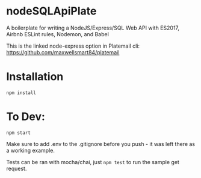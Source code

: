 # nodeSQLApiPlate
A boilerplate for writing a NodeJS/Express/SQL Web API with ES2017, Airbnb ESLint rules, Nodemon, and Babel

This is the linked node-express option in Platemail cli: https://github.com/maxwellsmart84/platemail

# Installation
`npm install`

# To Dev:
`npm start`

Make sure to add .env to the .gitignore before you push - it was left there as a working example.

Tests can be ran with mocha/chai, just `npm test` to run the sample get request.
